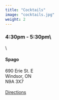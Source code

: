 ```yaml
---
title: "Cocktails"
image: "cocktails.jpg"
weight: 2
---
```

### 4:30pm - 5:30pm\
\
#### Spago
690 Erie St. E\
Windsor, ON\
N9A 3X7\
\
[Directions](https://www.google.com/maps/dir//spago/data=!4m6!4m5!1m1!4e2!1m2!1m1!1s0x883b2cef72cf4e95:0xef08b0fd78eee1c3?ved=2ahUKEwiIw4zUm-nfAhXi24MKHVgdBCkQ9RcwAHoECAEQCg)
